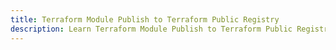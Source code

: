 ```yaml
---
title: Terraform Module Publish to Terraform Public Registry
description: Learn Terraform Module Publish to Terraform Public Registry
---
```


